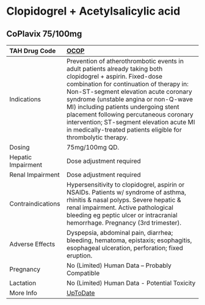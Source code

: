 # Clopidogrel + Acetylsalicylic acid

## CoPlavix 75/100mg

| TAH Drug Code      | [OCOP](https://www.tahsda.org.tw/drugs/hissearch.php?drug_code=OCOP)                                                                                                                                                                                                                                                                                                                                                                     |
|:-------------------|:-----------------------------------------------------------------------------------------------------------------------------------------------------------------------------------------------------------------------------------------------------------------------------------------------------------------------------------------------------------------------------------------------------------------------------------------|
| Indications        | Prevention of atherothrombotic events in adult patients already taking both clopidogrel + aspirin. Fixed-dose combination for continuation of therapy in: Non-ST-segment elevation acute coronary syndrome (unstable angina or non-Q-wave MI) including patients undergoing stent placement following percutaneous coronary intervention; ST-segment elevation acute MI in medically-treated patients eligible for thrombolytic therapy. |
| Dosing             | 75mg/100mg QD.                                                                                                                                                                                                                                                                                                                                                                                                                           |
| Hepatic Impairment | Dose adjustment required                                                                                                                                                                                                                                                                                                                                                                                                                 |
| Renal Impairment   | Dose adjustment required                                                                                                                                                                                                                                                                                                                                                                                                                 |
| Contraindications  | Hypersensitivity to clopidogrel, aspirin or NSAIDs. Patients w/ syndrome of asthma, rhinitis & nasal polyps. Severe hepatic & renal impairment. Active pathological bleeding eg peptic ulcer or intracranial hemorrhage. Pregnancy (3rd trimester).                                                                                                                                                                                      |
| Adverse Effects    | Dyspepsia, abdominal pain, diarrhea; bleeding, hematoma, epistaxis; esophagitis, esophageal ulceration, perforation; fixed eruption.                                                                                                                                                                                                                                                                                                     |
| Pregnancy          | No (Limited) Human Data – Probably Compatible                                                                                                                                                                                                                                                                                                                                                                                            |
| Lactation          | No (Limited) Human Data - Potential Toxicity                                                                                                                                                                                                                                                                                                                                                                                             |
| More Info          | [UpToDate](https://www.uptodate.com/contents/clopidogrel-and-acetylsalicylic-acid-drug-information)                                                                                                                                                                                                                                                                                                                                      |

